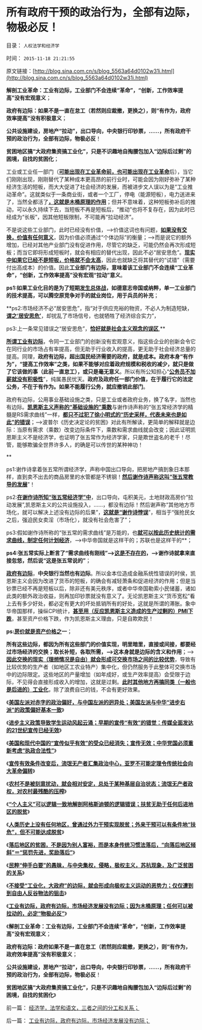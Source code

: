 # 所有政府干预的政治行为，全部有边际，物极必反！

目录： `人权法学和经济学` 

时间： `2015-11-18 21:21:55` 

原文链接：[http://blog.sina.com.cn/s/blog_5563a64d0102w31i.html](http://blog.sina.com.cn/s/blog_5563a64d0102w31i.html)

**解剖工业革命：工业有边际，工业部门不会连续“革命”，“创新，工作效率提高”没有宏观意义**；

**政府有边际：如果不是一直在怠工（若然则应裁撤，更换之），则“有作为，政府效率提高”没有积极意义**；

**公共设施建设，房地产“拉动”，出口导向，中央银行印钞票，……，所有政府干预的政治行为，全部有边际，物极必反**！

**贫困地区搞“大政府集资搞工业化”，只是不识趣地自掏腰包加入“边际后过剩”的困境，自找的贫困化**；

工业或工业任一部门（[**可能出现在工业革命前，也可能出现在工业革命**](../../../2014/12/26/农业革命促成工业革命的欧洲史，通货紧缩推动现代化的经济进步.md)后），当它们刚刚出现，刚刚替代了某种成本更高昂的前行业时，可能会因为刚好弥补了某种经济生活的短板，而大大促进了社会经济的发展，而被进步文人误以为是“工业推动革命”。这就类似于一条商业街，或者一个工厂，停电（能源短板），电力送进来了，当然全都活了[**，这就是木桶原理的作用**](../../../2009/12/24/短板决定实力，要素替代的战斗力.md)；但并不意味着，这种短板弥补后的推动，可以永久持续下去，当短板不再是短板后，“推动”也将不复存在，因为此时已经成为“长板”，因其他短板限制，不可能再“拉动经济”。

不是说这些工业部门，此时已经没有价值，——>价值这词也有问题，[**如果没有交换，价值有任何意义**](../../../2008/8/25/价值守恒定律：交换决定价值，政府采购与泡沫GDP.md)，因为价值必须通过“个体边际”的衡量；——>而是说它的额外增加，已经对其他产业部门没有促进作用，尽管它的缺乏，可能仍然会再次形成短板；而当它即将形成短板时，就会有相应的替代出现，因此不必“居安思危”。[**现实中如果它已经不是短板，价格就不会太高**](../../../2009/12/18/交换创造价值决定了“市场才是经济”.md)，因此也就缺乏将其替代的“试错”（需要付出高成本）的价值。因此**工业部门有边际，意味着该工业部门不会连续“工业革命”，“创新，工作效率提高”没有宏观“拉动”意义**。

**ps1:如果工业化目的是为了短期[**发生总体战**](../../../2009/6/25/第一个实践马恩主义社会制度设想的世界军事强国.md)，如德意志帝国或纳粹，单一工业部门的技术提高，可以腾空原竞争对手的就业岗位，用于兵员的补充**；

**ps2:市场经济不必“居安思危”，指“对于供应充裕的物资，不必人为制造短缺，[**谓之‘居安思危’**](../../../2013/6/5/竭泽而渔的理论自信，杀鸡取卵的回光返照.md)，却扰乱了市场信号，也就牺牲了经济综合实力”，

ps3:上一条常见错误之“居安思危”，[**恰好就是社会主义观念的误区**](../../../2015/1/16/人类社会的失败机制,进步分子的最根本误区.md),**

[**所谓工业有边际**](../../../2015/11/14/穷人和穷地方脱困的基本条件.md)，令同一工业部门的创新没有宏观意义，指这些企业的创新会令它在同行业的市场占有率提高，但无助于行业收入的提高，更无助于社会经济总量的提高。同理，**政府有边际，超出国民经济需要的政府，就是成本。政府本身“有作为”，“提高工作效率”之类，如果不能够对应着政府规模和税收的减少，就只是做了它该做的事（此前一直怠工），或只是毫无意义**。所以有所公知担心“[**公务员不加薪就没有积极性**](../../../2015/6/18/“基层公务员加薪”是财政更大的（支出／损失／腐败）；.md)”，纯属愚民忧天。**政府及政府任一部门价值，在于履行它的法定公务，不在于有作为。如果不能履行公务，就应撤销此部门**。

政府有边际，公用事业基础设施之类，只是工业或者政府业务，换了名字，当然也有边际。[**凯恩斯主义声称的“基础设施的”乘数**](../../../2011/6/7/凯恩斯的利率概念混乱.md)与谢作诗声称的“张五常经济学的精髓是RS需求曲线”一样，[**都只不过犯了徐小明式的“历史采样，代表未来也是如此”的错误**](../../../2015/10/4/主流经济学why是伪科学，理解科学的抽象概念.md)；——>波普尔《历史决定论的贫困》对此有所解读，更简单的解释就是边际：当原有需求（乘数）改变边际条件下，乘数和需求曲线就会改变；因此证明凯恩斯主义不是经济学，也证明了张五常作为经济学家，只是欺世盗名的老千！尽管，能够欺骗全世界许多人，的确是可以传世的某种神功！

**

ps1:谢作诗拿着张五常所谓经济学，声称中国出口导向，把房地产搞到象日本那样，直到卖不出去的商品房里的水管都是不锈钢！[**然后谢作诗声称这叫“张五常教导的发展**](../../../2014/11/5/日本模式在中国的几个阶段性“周期”.md)”！

ps2:[**在谢作诗所知“张五常经济学”中**](../../../2011/12/9/根本不存在“张五常的经济学”.md)，出口导向，屯积美元，土地财政高房价“拉动发展”,凯恩斯主义的公共设施投入，……，都没有边际！然后谢声称“其他地方市场化，就可以解决上述没有边际的后果”，[**这就是“谢作诗悖误**](../../../2013/2/12/“市场总能擦屁股”之“要死！老百姓先死”.md)”，相当于“强抢民女之后，强迫民女卖淫（市场化），就没有社会危害了”；

ps3:假如谢作诗所称的“张五常的需求曲线”是万能的，也[**就可以按此历史统计的需求曲线，制定任何计划经济**](../../../2011/2/3/计划经济内核数学理性主义，米塞斯“社会主义不可运作”和兰格.md)，——>中华帝国就是这样干的；苏联也是这样干的**；

**ps4:张五常实际上断言了“需求曲线有刚线”——>[**这是不存在的**](../../../2015/5/4/刚需定律，刚需与市场经济发展程度的负相关；.md)，——>谢作诗就拿来直接忽悠，然后说“这是张五常说的”**；

[**政府有边际**](../../../2015/11/16/不接受“工业化，大政府”的边际，就形成极权主义的恶势力；.md)，**中央银行当然也有边际**。所以金本位造成金融系统性错误的时侯，凯恩斯主义会因为改进了货币的短板，的确会有减轻萧条和促进经济的作用；但是当钞票已经不再是短板以后，除非还有美元秩序，或者中华帝国勒索小民储蓄，诸如此类的额外政治收益，则再加印钞票就没有意义了。无论凯恩斯主义“货币宽松”看上去有多少好处，都必定有更大的坏处抵销所有的好处，这就是所谓的滞胀。象中华帝国那样，操纵CPI统计，[**甚至用（反应凯恩斯主义造成的生产过剩的）PMI下跌**](../../../2012/7/24/(生产过剩vs供应短缺)是硬币两面，经济周期不是危机；.md)，甚至资产价格下跌，作为凯恩斯主义理由，只是自欺欺民！

**ps:[**房价就是资产价格之**](../../../2014/1/21/“新股上涨”与“房价又涨”的机理，为什么行政不能调控资产价格？.md)一**；

**所有这些边际，都因为所有这些部门的价值实现，明里暗里，直接或间接，都要经过市场经济的交换；取长补短，各取所需，——>这本身就是边际的含义和作用**；——>[**因此交换的现实（理想情况是自由）就会形成可交换市场之间的比较优势**](../../../2011/2/19/交换创造价值的自由和《通往奴役之路》.md)，导致有比较优势的生产者（如地区工农业特产）集中化，但仍然服务于此整体可交换市场中的边际限定。这些地区的产量增加（如年成好，或生产效率提高）会受限于边际，不见得会直接形成收入的增加，这就是过剩。[**此时其他地方再搞同类（一般也是后进的）工业化**](../../../2015/11/12/“落后＝农业”“脱贫＝工业化”的旧思维，是现代贫困的成因.md)，除了浪费自已的钱，不会有更好效果。

《[**美国左派对赤字的政治偏好，与中国左派的迥异处；美国左派与中华“进步右派”的政策偏好基本一致**](../../../2015/11/5/美国左派对赤字的政治偏好，与中国左派的迥异，与中国右派的类同.md)》

《[**进步主义政策导致学生运动风起云涌；早期的宣传“有效”的错觉：传媒全面发达的21世纪宣传已经无效**](../../../2015/11/6/进步主义早期的宣传“有效”的错觉，及学生运动.md)》

《[**美国和现代中国的“宣传似乎有效”的受众已经消失；宣传无效；中华党国必须重新考虑“执政合法性”**](../../../2015/11/7/进步主义对宣传的错觉，旧制度和大革命的现实.md)》

《[**宣传有效条件改变后，流氓无产者汇集政治中心，亚罗不可能定理令传统社会向大革命偏转**](../../../2015/11/8/宣传有效条件改变后的法国大革命，英国和纳粹德国；.md)》

《[**农村不是被刻意扰动，就会相对安定，总处于某种基层自治状态；流氓无产者政权，对农村最残酷的压榨**](../../../2015/11/9/《旧制度和大革命》的流氓无产者的先进性，及农村的稳定性.md)》

《[**“个人主义”可以逻辑一致地解剖阿格斯迪顿的逻辑错误；扶贫无助于任何后进地区的脱贫**](../../../2015/11/11/任何外来干预，都不能帮助落后地区脱贫.md)》

《[**人类历史上没有任何地区，曾通过外力干预实现脱贫；外来干预可以有条件地“扶危”，但不可能达成脱贫**](../../../2015/11/12/“落后＝农业”“脱贫＝工业化”的旧思维，是现代贫困的成因.md)》

《[**落后地区的贫困，不是因为别人富裕，而是本身传统习惯法落后，“向落后地区倾斜”＝“惩罚先进，奖励落后”**](../../../2015/11/13/“扶贫”“向落后地区倾斜”意义等同于“惩罚先进，奖励落后”.md)》

《[**民粹“伸手白要”的愚昧，与中央集权，侵略，极权主义，苏杭现象，及广泛贫困的关系**](../../../2015/11/14/穷人和穷地方脱困的基本条件.md)》

《[**不接受“工业化，大政府”的边际，就会形成向极权主义运动的恶势力；仅仅遭到到自由人反谷物法的狙击**](../../../2015/11/16/不接受“工业化，大政府”的边际，就形成极权主义的恶势力；.md)》

《[**工业有边际，政府有边际，市场经济发展没有边际；因为木桶原理；任何可以被拉动的，必定“物极必反”**](../../../2015/11/17/工业有边际，政府有边际，市场经济发展没有边际；.md)》

《**解剖工业革命：工业有边际，工业部门不会连续“革命”，“创新，工作效率提高”没有宏观意义**；

**政府有边际：政府如果不是一直在怠工（若然则应裁撤，更换之），则“有作为，政府效率提高”没有积极意义**；

**公共设施建设，房地产“拉动”，出口导向，中央银行印钞票，……，所有政府干预的政治行为，全部有边际，物极必反**！

**贫困地区搞“大政府集资搞工业化”，只是不识趣地自掏腰包加入“边际后过剩”的困境，自找的贫困化**》

前一篇： [经济学，法学和语文，三者之间的分工和关系；](../../../2015/11/19/经济学，法学和语文，三者之间的分工和关系；.md)

后一篇： [工业有边际，政府有边际，市场经济发展没有边际；](../../../2015/11/17/工业有边际，政府有边际，市场经济发展没有边际；.md)

